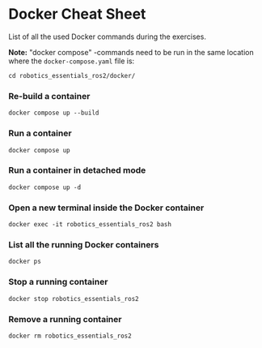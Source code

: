 # Docker Cheat Sheet

List of all the used Docker commands during the exercises.

**Note:** "docker compose" -commands need to be run in the same location where the `docker-compose.yaml` file is:

    cd robotics_essentials_ros2/docker/

### Re-build a container
    docker compose up --build

### Run a container
    docker compose up

### Run a container in detached mode
    docker compose up -d

### Open a new terminal inside the Docker container <a id="new-terminal"></a>
    docker exec -it robotics_essentials_ros2 bash

### List all the running Docker containers
    docker ps

### Stop a running container
    docker stop robotics_essentials_ros2

### Remove a running container
    docker rm robotics_essentials_ros2

